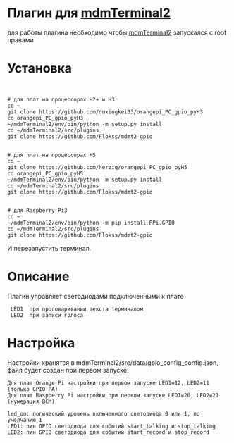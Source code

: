 # Плагин для [mdmTerminal2](https://github.com/Aculeasis/mdmTerminal2)

для работы плагина необходимо чтобы  [mdmTerminal2](https://github.com/Aculeasis/mdmTerminal2) запускался с root правами
# Установка
```


# для плат на процессорах H2+ и H3
cd ~
git clone https://github.com/duxingkei33/orangepi_PC_gpio_pyH3
cd orangepi_PC_gpio_pyH3
~/mdmTerminal2/env/bin/python -m setup.py install
cd ~/mdmTerminal2/src/plugins
git clone https://github.com/Flokss/mdmt2-gpio


# для плат на процессорах H5
cd ~
git clone https://github.com/herzig/orangepi_PC_gpio_pyH5
cd orangepi_PC_gpio_pyH5
~/mdmTerminal2/env/bin/python -m setup.py install
cd ~/mdmTerminal2/src/plugins
git clone https://github.com/Flokss/mdmt2-gpio


# для Raspberry Pi3 
cd ~
~/mdmTerminal2/env/bin/python -m pip install RPi.GPIO
cd ~/mdmTerminal2/src/plugins
git clone https://github.com/Flokss/mdmt2-gpio
```
И перезапустить терминал.
# Описание
Плагин управляет светодиодами подключенными к плате
```
 LED1  при проговаривании текста терминалом
 LED2  при записи голоса
```
# Настройка
Настройки хранятся в mdmTerminal2/src/data/gpio_config_config.json, файл будет создан при первом запуске:
```
Для плат Orange Pi настройки при первом запуске LED1=12, LED2=11 (только GPIO PA)
Для плат Raspberry Pi настройки при первом запуске LED1=20, LED2=21 (нумерация BCM)
```
```
led_on: логический уровень включенного светодиода 0 или 1, по умолчанию 1
LED1: пин GPIO светодиода для событий start_talking и stop_talking 
LED2: пин GPIO светодиода для событий start_record и stop_record
```
